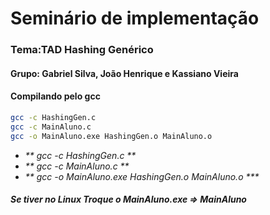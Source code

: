 # Seminário de implementação 
### Tema:TAD Hashing Genérico

#### Grupo: Gabriel Silva, João Henrique e Kassiano Vieira



#### Compilando pelo gcc

~~~ bash
gcc -c HashingGen.c
gcc -c MainAluno.c
gcc -o MainAluno.exe HashingGen.o MainAluno.o
~~~

* _** gcc -c HashingGen.c **_
* _** gcc -c MainAluno.c **_
* _** gcc -o MainAluno.exe HashingGen.o MainAluno.o ***_

##### Se tiver no Linux Troque o _MainAluno.exe_ => _MainAluno_
